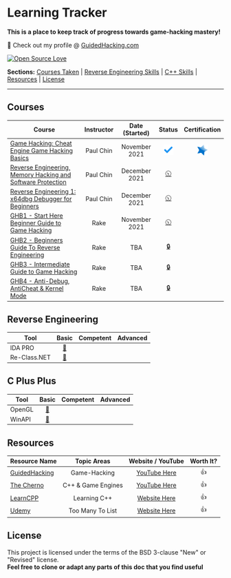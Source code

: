 # Learning Tracker
**This is a place to keep track of progress towards game-hacking mastery!**

:link: Check out my profile @ [GuidedHacking.com](https://guidedhacking.com/members/n3tbi0s.274842/) 

[![Open Source Love](https://firstcontributions.github.io/open-source-badges/badges/open-source-v1/open-source.svg)](https://github.com/firstcontributions/open-source-badges)

**Sections:** 
[Courses Taken](https://github.com/N3TBI0S/Learning-Tracker/blob/master/README.md#courses) |
[Reverse Engineering Skills](https://github.com/N3TBI0S/Learning-Tracker/blob/master/README.md#reverse-engineering) |
[C++ Skills](https://github.com/N3TBI0S/Learning-Tracker/blob/master/README.md#c-plus-plus) |
[Resources](https://github.com/N3TBI0S/Learning-Tracker/blob/master/README.md#resources) |
[License](https://github.com/N3TBI0S/Learning-Tracker/blob/master/README.md#license)

---

## Courses
| Course | Instructor     | Date (Started)   | Status   | Certification  |
|--------|:----------------:|:----------------:|:--------:|:--------------:|
|[Game Hacking: Cheat Engine Game Hacking Basics](https://www.udemy.com/course/cheat-engine-game-hacking-basics/ "Game Hacking: Cheat Engine Game Hacking Basics")|Paul Chin |November 2021|![](https://github.com/N3TBI0S/Learning-Tracker/blob/main/Icons/complete.png "Complete") | [![Certificate](https://github.com/N3TBI0S/Learning-Tracker/blob/main/Icons/star.png)](https://github.com/N3TBI0S/Learning-Tracker/blob/main/Certificates/GameHacking-CheatEngine_PaulChin.jpg "View Cerificate") |
|[Reverse Engineering, Memory Hacking and Software Protection](https://www.udemy.com/course/reverse-engineering-packed-programs/ "Reverse Engineering, Memory Hacking and Software Protection")|Paul Chin |December 2021|[:clock1030:](# "In Progress") | |
|[Reverse Engineering 1: x64dbg Debugger for Beginners](https://www.udemy.com/course/x64dbg-debugger/ "Reverse Engineering 1: x64dbg Debugger for Beginners")|Paul Chin |December 2021|[:clock1030:](# "In Progress") | |
|[GHB1 - Start Here Beginner Guide to Game Hacking](https://guidedhacking.com/threads/ghb1-start-here-beginner-guide-to-game-hacking.5911/ "GHB1 - Start Here Beginner Guide to Game Hacking")|Rake |November 2021|[:clock1030:](# "In Progress") | |
|[ GHB2 - Beginners Guide To Reverse Engineering](https://guidedhacking.com/threads/ghb2-beginners-guide-to-reverse-engineering.13446/ " GHB2 - Beginners Guide To Reverse Engineering")|Rake | TBA |[:lock:](# "Planned") | |
|[ GHB3 - Intermediate Guide to Game Hacking](https://guidedhacking.com/threads/ghb3-intermediate-guide-to-game-hacking.13495/ " GHB3 - Intermediate Guide to Game Hacking")|Rake | TBA |[:lock:](# "Planned") | |
|[ GHB4 - Anti-Debug, AntiCheat & Kernel Mode](https://guidedhacking.com/threads/ghb4-anti-debug-anticheat-kernel-mode.15445/ "GHB4 - Anti-Debug, AntiCheat & Kernel Mode")|Rake | TBA |[:lock:](# "Planned") | |

## Reverse Engineering
| Tool            |       Basic          |      Competent       |       Advanced       | 
|-----------------|:--------------------:|:--------------------:|:--------------------:|
|IDA PRO             | [:red_circle:](# "n00b") | |      |
|Re-Class.NET              | [:red_circle:](# "n00b") |  |      |

## C Plus Plus
| Tool         |       Basic          |      Competent       |       Advanced       | 
|-----------------|:--------------------:|:--------------------:|:--------------------:|
|OpenGL           | [:red_circle:](# "n00b") | |      |
|WinAPI              | [:red_circle:](# "n00b") |  |      |

## Resources
| Resource Name            |       Topic Areas         |     Website / YouTube     | Worth It? |
|-----------------|:--------------------:|:--------------------:|:--------------------:|
|[GuidedHacking](https://guidedhacking.com/)| Game-Hacking | [YouTube Here](https://www.youtube.com/c/GuidedHacking) |👍 |
|[The Cherno](https://www.youtube.com/channel/UCQ-W1KE9EYfdxhL6S4twUNw) | C++ & Game Engines | [YouTube Here](https://www.youtube.com/channel/UCQ-W1KE9EYfdxhL6S4twUNw) |   👍   |
|[LearnCPP](https://www.learncpp.com/) | Learning C++ | [Website Here](https://www.learncpp.com/) | 👍 |
|[Udemy](https://www.udemy.com/) | Too Many To List | [Website Here](https://www.udemy.com/) | 👍 |

## License
This project is licensed under the terms of the BSD 3-clause "New" or "Revised" license.<br>
**Feel free to clone or adapt any parts of this doc that you find useful**
